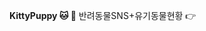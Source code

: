 **KittyPuppy :cat: :dog:**
반려동물SNS+유기동물현황
<g-emoji class="g-emoji" alias="point_right" fallback-src="https://github.githubassets.com/images/icons/emoji/unicode/1f449.png">👉</g-emoji>
